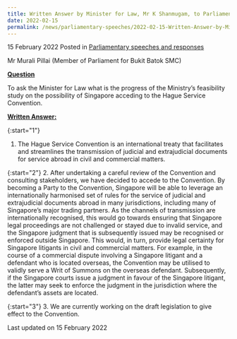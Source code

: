 ```yaml
---
title: Written Answer by Minister for Law, Mr K Shanmugam, to Parliamentary Question on the Possibility of Singapore Acceding to the Hague Service Convention
date: 2022-02-15
permalink: /news/parliamentary-speeches/2022-02-15-Written-Answer-by-Minister-for-Law-K-Shanmugam-to-PQ-on-possibility-of-Singapore-acceding-to-the-Hague-Service-Convention
---
```


15 February 2022 Posted in [Parliamentary speeches and responses](/news/parliamentary-speeches)

Mr Murali Pillai (Member of Parliament for Bukit Batok SMC) 
  
**<b><u>Question</u></b>**  

To ask the Minister for Law what is the progress of the Ministry’s feasibility study on the possibility of Singapore acceding to the Hague Service Convention.

**<b><u>Written Answer:</u></b>**  
 
{:start="1"}
1.	The Hague Service Convention is an international treaty that facilitates and streamlines the transmission of judicial and extrajudicial documents for service abroad in civil and commercial matters.  

{:start="2"}
2.	After undertaking a careful review of the Convention and consulting stakeholders, we have decided to accede to the Convention. By becoming a Party to the Convention, Singapore will be able to leverage an internationally harmonised set of rules for the service of judicial and extrajudicial documents abroad in many jurisdictions, including many of Singapore’s major trading partners. As the channels of transmission are internationally recognised, this would go towards ensuring that Singapore legal proceedings are not challenged or stayed due to invalid service, and the Singapore judgment that is subsequently issued may be recognised or enforced outside Singapore. This would, in turn, provide legal certainty for Singapore litigants in civil and commercial matters. For example, in the course of a commercial dispute involving a Singapore litigant and a defendant who is located overseas, the Convention may be utilised to validly serve a Writ of Summons on the overseas defendant. Subsequently, if the Singapore courts issue a judgment in favour of the Singapore litigant, the latter may seek to enforce the judgment in the jurisdiction where the defendant’s assets are located. 

{:start="3"}
3.	We are currently working on the draft legislation to give effect to the Convention.


<p class="right-side-updated">Last updated on 15 February 2022</p>
